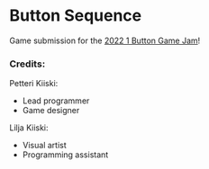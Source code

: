 # Button Sequence

Game submission for the [2022 1 Button Game Jam](https://itch.io/jam/1-button-jam-2022)!

### Credits:

Petteri Kiiski:
- Lead programmer
- Game designer

Lilja Kiiski: 
- Visual artist
- Programming assistant
